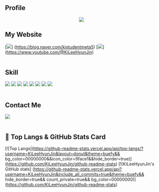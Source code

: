 ## Profile

<div align="center"><img src="https://github.com/user-attachments/assets/8f825588-f719-4b29-a5e5-713f4c5df543" /></div>  

## My Website
[<img src="https://img.shields.io/badge/Naver-03C75A?style=for-the-badge&logo=Naver&logoColor=white">]
(https://blog.naver.com/kistudentmeta5) 
[<img src="https://img.shields.io/badge/YouTube-FF0000?style=for-the-badge&logo=YouTube&logoColor=white">]
(https://www.youtube.com/@KiLeeHyunJin)
<br/> <br/>

## Skill
<img src="https://img.shields.io/badge/-C%23-711a86?logo=Csharp&style=for-the-badge&logoColor=white"> 
<img src="https://img.shields.io/badge/Unity-FFFFFF.svg?style=for-the-badge&logo=Unity&logoColor=black" /> 
<img src="https://img.shields.io/badge/GitHub-181717?style=for-the-badge&logo=GitHub&logoColor=white"> 
<img src="https://img.shields.io/badge/Visual Studio-5C2D91?style=for-the-badge&logo=Visual Studio&logoColor=white"> 
<img src="https://img.shields.io/badge/Git-F05032?style=for-the-badge&logo=Git&logoColor=white"> 
<img src="https://img.shields.io/badge/Photon-004480?style=for-the-badge&logo=Photon&logoColor=61DAFB"> 
<img src="https://img.shields.io/badge/Firebase-DD2C00?style=for-the-badge&logo=Firebase&logoColor=white"> 
<img src="https://img.shields.io/badge/slack-4A154B?style=for-the-badge&logo=slack&logoColor=white">
<br/> <br/>

## Contact Me
<a href="mailto:sodkdlel3163@naver.com">
<img src="https://img.shields.io/badge/Naver-03C75A?style=for-the-badge&logo=Naver&logoColor=white"></a>
<br/> <br/>

## 📍 Top Langs & GitHub Stats Card
[![Top Langs](https://github-readme-stats.vercel.app/api/top-langs/?username=KiLeeHyunJin&layout=donut&theme=buefy&&
bg_color=00000000&&icon_color=9face1&&hide_border=true)]
(https://github.com/KiLeeHyunJin/github-readme-stats) 
[![KiLeeHyunJin's GitHub stats]
(https://github-readme-stats.vercel.app/api?username=KiLeeHyunJin&include_all_commits=true&theme=buefy&&
hide_border=true&&
count_private=true&&
bg_color=00000000)]
(https://github.com/KiLeeHyunJin/github-readme-stats)
